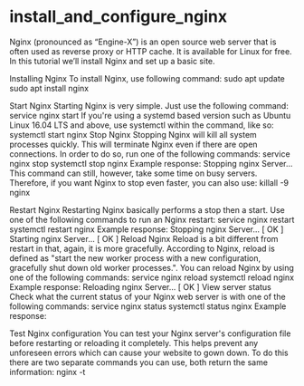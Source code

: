 # install_and_configure_nginx
Nginx (pronounced as “Engine-X”) is an open source web server that is often used as reverse proxy or HTTP cache. It is available for Linux for free. In this tutorial we’ll install Nginx and set up a basic site.

Installing Nginx
To install Nginx, use following command:
sudo apt update
sudo apt install nginx



Start Nginx
Starting Nginx is very simple. Just use the following command:
service nginx start
If you're using a systemd based version such as Ubuntu Linux 16.04 LTS and above, use systemctl within the command, like so:
systemctl start nginx
Stop Nginx
Stopping Nginx will kill all system processes quickly. This will terminate Nginx even if there are open connections. In order to do so, run one of the following commands:
service nginx stop
systemctl stop nginx
Example response:
Stopping nginx Server...
This command can still, however, take some time on busy servers. Therefore, if you want Nginx to stop even faster, you can also use:
killall -9 nginx

Restart Nginx
Restarting Nginx basically performs a stop then a start. Use one of the following commands to run an Nginx restart:
service nginx restart
systemctl restart nginx
Example response:
Stopping nginx Server... [ OK ]
Starting nginx Server... [ OK ]
Reload Nginx
Reload is a bit different from restart in that, again, it is more gracefully. According to Nginx, reload is defined as "start the new worker process with a new configuration, gracefully shut down old worker processes.". You can reload Nginx by using one of the following commands:
service nginx reload
systemctl reload nginx
Example response:
Reloading nginx Server... [ OK ]
View server status
Check what the current status of your Nginx web server is with one of the following commands:
service nginx status
systemctl status nginx
Example response:

Test Nginx configuration
You can test your Nginx server's configuration file before restarting or reloading it completely. This helps prevent any unforeseen errors which can cause your website to gown down. To do this there are two separate commands you can use, both return the same information:
nginx -t


